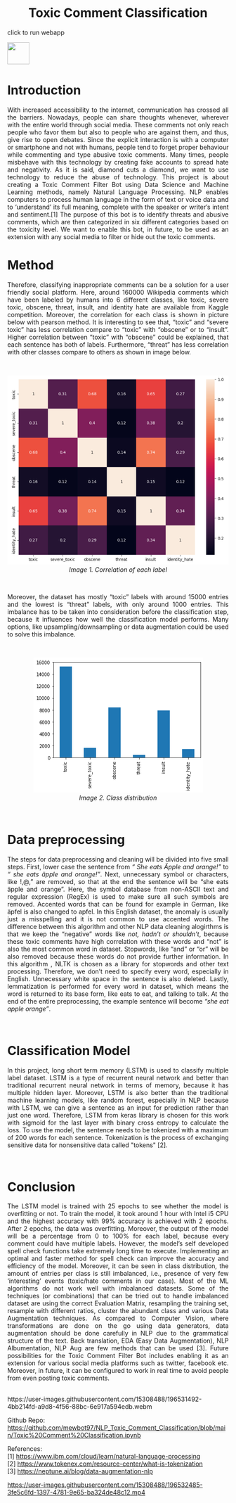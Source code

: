 
<h1><center>Toxic Comment Classification</center></h1>

click to run webapp


[<img src="https://avatars.githubusercontent.com/u/45109972?s=200&v=4" width="50" height="50">](https://mewbot97-nlp-toxic-comment-classification-webapp-rsxwz6.streamlitapp.com)



# Introduction
<p style='text-align: justify;'> With increased accessibility to the internet, communication has crossed all the barriers. Nowadays, people can share thoughts whenever, wherever with the entire world through social media. These comments not only reach people who favor them but also to people who are against them, and thus, give rise to open debates. Since the explicit interaction is with a computer or smartphone and not with humans, people tend to forget proper behaviour while commenting and type abusive toxic comments. Many times, people misbehave with this technology by creating fake accounts to spread hate and negativity.
As it is said, diamond cuts a diamond, we want to use technology to reduce the abuse of technology. This project is about creating a Toxic Comment Filter Bot using Data Science and Machine Learning methods, namely Natural Language Processing. NLP enables computers to process human language in the form of text or voice data and to ‘understand’ its full meaning, complete with the speaker or writer’s intent and sentiment.[1] The purpose of this bot is to identify threats and abusive comments, which are then categorized in six different categories based on the toxicity level. We want to enable this bot, in future, to be used as an extension with any social media to filter or hide out the toxic comments.</p>

# Method
<p style='text-align: justify;'>Therefore, classifying inappropriate comments can be a solution for a user friendly social platform. Here, around 160000 Wikipedia comments which have been labeled by humans into 6 different classes, like toxic, severe toxic, obscene, threat, insult, and identity hate are available from Kaggle competition.  Moreover, the correlation for each class is shown in picture below with pearson method. It is interesting to see that, “toxic” and “severe toxic” has less correlation compare to “toxic” with “obscene” or to “insult”. Higher correlation between “toxic” with “obscene” could be explained, that each sentence has both of labels. Furthermore, “threat” has less correlation with other classes compare to others as shown in image below.</p>
<br />
<p align="center">
    <img src="images\matrix.PNG">
    <br>
    <em>Image 1. Correlation of each label</em>
</p>
<br />
<p style='text-align: justify;'>Moreover, the dataset has mostly “toxic” labels with around 15000 entries and the lowest is “threat” labels, with only around 1000 entries. This imbalance has to be taken into consideration before the classification step, because it influences how well the classification model performs. Many options, like upsampling/downsampling or data augmentation could be used to solve this imbalance.</p>
<br />
<p align="center">
    <img src="images\class_dis.png">
    <br>
    <em>Image 2. Class distribution</em>
</p>
<br />

# Data preprocessing
<p style='text-align: justify;'>The steps for data preprocessing and cleaning will be divided into five small steps. First, lower case the sentence from <em>“ She eats Äpple and orange!”</em> to <em>“ she eats äpple and orange!”</em>. Next, unnecessary symbol or characters, like !,@,” are removed, so that at the end the sentence will be “she eats äpple and orange”. Here, the symbol database from non-ASCII text and regular expression (RegEx) is used to make sure all such symbols are removed. Accented words that can be found for example in German, like äpfel  is also changed to apfel. In this English dataset, the anomaly is usually just a misspelling and it is not common to use accented words. The difference between this algorithm and other NLP data cleaning alogirthms is that we keep the “negative” words like <em>not, hadn’t or shouldn’t</em>, because these toxic comments have high correlation with these words and  “not” is  also the most common word in dataset. Stopwords, like “and” or “or” will be also removed because these words do not provide further information. In this algorithm , NLTK is chosen as a library for stopwords and other text processing. Therefore, we don’t need to specify every word, especially in English. Unnecessary white space in the sentence is also deleted. Lastly, lemmatization is performed for every word in dataset, which means the word is returned to its base form, like eats to eat, and talking to talk. At the end of the entire preprocessing, the example sentence will become <em>“she eat apple orange”</em>.</p>
<br />

# Classification Model
<p style='text-align: justify;'>In this project, long short term memory (LSTM) is used to classify multiple label dataset. LSTM  is a type of recurrent neural network and better than traditional recurrent neural network in terms of memory, because it has multiple hidden layer. Moreover, LSTM is also better than the traditional machine learning models, like random forest, especially in NLP because with LSTM, we can give a sentence as an input for prediction rather than just one word. Therefore, LSTM from keras library is chosen for this work with sigmoid for the last layer with binary cross entropy to calculate the loss. To use the model, the sentence needs to be tokenized with a maximum of 200 words for each sentence. Tokenization is the process of exchanging sensitive data for nonsensitive data called "tokens" [2].</p>
<br />

# Conclusion
<p style='text-align: justify;'>The LSTM model is trained with 25 epochs to see whether the model is overfitting or not. To train the model, it took around 1 hour with Intel i5 CPU and the highest accuracy with 99% accuracy is achieved with 2 epochs. After 2 epochs, the data was overfitting. Moreover, the output of the model will be a percentage from 0 to 100% for each label, because every comment could have multiple labels. However, the model’s self developed spell check functions take extremely long time to execute. Implementing an optimal and faster method for spell check can improve the accuracy and efficiency of the model.
Moreover, it can be seen in class distribution, the amount of entries per class is still imbalanced, i.e., presence of very few ‘interesting’ events (toxic/hate comments in our case). Most of the ML algorithms do not work well with imbalanced datasets. Some of the techniques (or combinations) that can be tried out to handle imbalanced dataset are using the correct Evaluation Matrix, resampling the training set, resample with different ratios, cluster the abundant class and various Data Augmentation techniques.
As compared to Computer Vision, where transformations are done on the go using data generators, data augmentation should be done carefully in  NLP due to the grammatical structure of the text. Back translation, EDA (Easy Data Augmentation), NLP Albumentation, NLP Aug are few methods that can be used [3]. Future possibilities for the Toxic Comment Filter Bot includes enabling it as an extension for various social media platforms such as twitter, facebook etc. Moreover, in future, it  can be configured to work in real time to avoid people from even posting toxic comments.</p>
<br />
https://user-images.githubusercontent.com/15308488/196531492-4bb214fd-a9d8-4f56-88bc-6e917a594edb.webm


Github Repo:<br />
https://github.com/mewbot97/NLP_Toxic_Comment_Classification/blob/main/Toxic%20Comment%20Classification.ipynb<br />


References:<br />
[1] https://www.ibm.com/cloud/learn/natural-language-processing<br />
[2] https://www.tokenex.com/resource-center/what-is-tokenization<br />
[3] https://neptune.ai/blog/data-augmentation-nlp<br />




https://user-images.githubusercontent.com/15308488/196532485-3fe5c6fd-1397-4781-9e65-ba324de48c12.mp4


